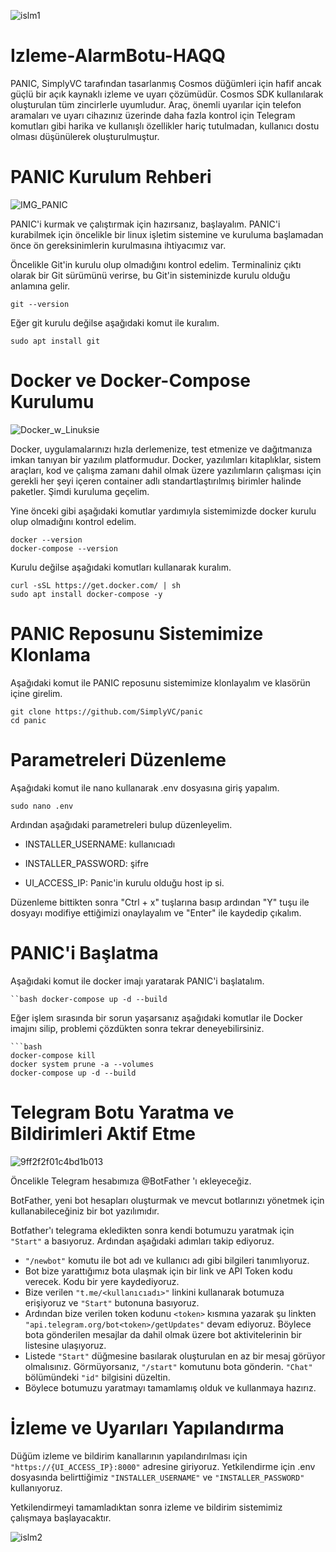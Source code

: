 ![islm1](https://user-images.githubusercontent.com/98022535/195943346-ea816c4b-bb4f-4df0-87b5-b21a0340ab75.jpg)

# Izleme-AlarmBotu-HAQQ

PANIC, SimplyVC tarafından tasarlanmış Cosmos düğümleri için hafif ancak güçlü bir açık kaynaklı izleme ve uyarı çözümüdür. Cosmos SDK kullanılarak oluşturulan tüm zincirlerle uyumludur. Araç, önemli uyarılar için telefon aramaları ve uyarı cihazınız üzerinde daha fazla kontrol için Telegram komutları gibi harika ve kullanışlı özellikler hariç tutulmadan, kullanıcı dostu olması düşünülerek oluşturulmuştur.

# PANIC Kurulum Rehberi

![IMG_PANIC](https://user-images.githubusercontent.com/98022535/195940736-5b05008c-6388-4e9d-8cd5-7ecbf617c9d6.png)

PANIC'i kurmak ve çalıştırmak için hazırsanız, başlayalım. PANIC'i kurabilmek için öncelikle bir linux işletim sistemine ve kuruluma başlamadan önce ön gereksinimlerin kurulmasına ihtiyacımız var.

Öncelikle Git'in kurulu olup olmadığını kontrol edelim. Terminaliniz çıktı olarak bir Git sürümünü verirse, bu Git'in sisteminizde kurulu olduğu anlamına gelir.
```
git --version
```
Eğer git kurulu değilse aşağıdaki komut ile kuralım.
```
sudo apt install git
```

# Docker ve Docker-Compose Kurulumu

![Docker_w_Linuksie](https://user-images.githubusercontent.com/98022535/195943792-b09238a0-997a-4ad6-8da5-300659261dcc.png)

Docker, uygulamalarınızı hızla derlemenize, test etmenize ve dağıtmanıza imkan tanıyan bir yazılım platformudur. Docker, yazılımları kitaplıklar, sistem araçları, kod ve çalışma zamanı dahil olmak üzere yazılımların çalışması için gerekli her şeyi içeren container adlı standartlaştırılmış birimler halinde paketler. Şimdi kuruluma geçelim.

Yine önceki gibi aşağıdaki komutlar yardımıyla sistemimizde docker kurulu olup olmadığını kontrol edelim.

```
docker --version
docker-compose --version
```

Kurulu değilse aşağıdaki komutları kullanarak kuralım.

```
curl -sSL https://get.docker.com/ | sh
sudo apt install docker-compose -y
```
# PANIC Reposunu Sistemimize Klonlama

Aşağıdaki komut ile PANIC reposunu sistemimize klonlayalım ve klasörün içine girelim.

```
git clone https://github.com/SimplyVC/panic
cd panic
```
# Parametreleri Düzenleme

Aşağıdaki komut ile nano kullanarak .env dosyasına giriş yapalım.

```
sudo nano .env 
```
Ardından aşağıdaki parametreleri bulup düzenleyelim.

* INSTALLER_USERNAME: kullanıcıadı

* INSTALLER_PASSWORD: şifre

* UI_ACCESS_IP: Panic'in kurulu olduğu host ip si.

Düzenleme bittikten sonra "Ctrl + x" tuşlarına basıp ardından "Y" tuşu ile dosyayı modifiye ettiğimizi onaylayalım ve "Enter" ile kaydedip çıkalım.

# PANIC'i Başlatma

Aşağıdaki komut ile docker imajı yaratarak PANIC'i başlatalım.

```
``bash docker-compose up -d --build
```
Eğer işlem sırasında bir sorun yaşarsanız aşağıdaki komutlar ile Docker imajını silip, problemi çözdükten sonra tekrar deneyebilirsiniz.

```
```bash
docker-compose kill
docker system prune -a --volumes
docker-compose up -d --build
```

# Telegram Botu Yaratma ve Bildirimleri Aktif Etme

![9ff2f2f01c4bd1b013](https://user-images.githubusercontent.com/98022535/195944198-16647863-090b-4871-bb64-6e4067234d36.png)

Öncelikle Telegram hesabımıza @BotFather 'ı ekleyeceğiz.

BotFather, yeni bot hesapları oluşturmak ve mevcut botlarınızı yönetmek için kullanabileceğiniz bir bot yazılımıdır.

Botfather'ı telegrama ekledikten sonra kendi botumuzu yaratmak için ```"Start"``` a basıyoruz. Ardından aşağıdaki adımları takip ediyoruz.

- ```"/newbot"``` komutu ile bot adı ve kullanıcı adı gibi bilgileri tanımlıyoruz.
- Bot bize yarattığımız bota ulaşmak için bir link ve API Token kodu verecek. Kodu bir yere kaydediyoruz.
- Bize verilen ```"t.me/<kullanıcıadı>"``` linkini kullanarak botumuza erişiyoruz ve ```"Start"``` butonuna basıyoruz.
- Ardından bize verilen token kodunu ```<token>``` kısmına yazarak şu linkten ```"api.telegram.org/bot<token>/getUpdates"``` devam ediyoruz. Böylece bota gönderilen mesajlar da dahil olmak üzere bot aktivitelerinin bir listesine ulaşıyoruz.
- Listede ```"Start"``` düğmesine basılarak oluşturulan en az bir mesaj görüyor olmalısınız. Görmüyorsanız, ```"/start"``` komutunu bota gönderin. ```"Chat"``` bölümündeki ```"id"``` bilgisini düzeltin.
- Böylece botumuzu yaratmayı tamamlamış olduk ve kullanmaya hazırız.

# İzleme ve Uyarıları Yapılandırma

Düğüm izleme ve bildirim kanallarının yapılandırılması için ```"https://{UI_ACCESS_IP}:8000"``` adresine giriyoruz. Yetkilendirme için .env dosyasında belirttiğimiz ```"INSTALLER_USERNAME"``` ve ```"INSTALLER_PASSWORD"``` kullanıyoruz.

Yetkilendirmeyi tamamladıktan sonra izleme ve bildirim sistemimiz çalışmaya başlayacaktır.

![islm2](https://user-images.githubusercontent.com/98022535/195943365-1dcedf17-463b-455f-b6aa-48efa90e20c1.jpg)
